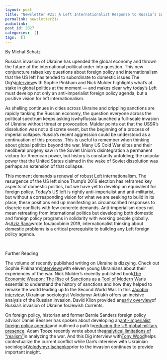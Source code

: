 ```yaml
---
layout: post
title: "Newsletter #21: A Left Internationalist Response to Russia’s Invasion of Ukraine, with Sophie Pinkham and Nick Mulder"
permalink: newsletter21/
audiolink: 
post_id: 2027
categories:  []
tags:  []
---
```


By Michal Schatz

Russia’s invasion of Ukraine has upended the global economy and thrown the future of the international political order into question. This new conjuncture raises key questions about foreign policy and internationalism that the US left has tended to subordinate to domestic issues.The 
Dig’s[interview](https://www.thedigradio.com/)with Sophie Pinkham and Nick Mulder highlights what’s at stake in global politics at the moment — and makes clear why today’s Left must develop not only an anti-imperialist foreign policy agenda, but a positive vision for left internationalism.

As shelling continues in cities across Ukraine and crippling sanctions are rapidly tanking the Russian economy, the question everyone across the political spectrum keeps asking iswhyRussia launched a full-scale invasion of Ukraine without threat or provocation. Mulder points out that the USSR’s dissolution was not a discrete event, but the beginning of a process of imperial collapse. Russia’s recent aggression could be understood as a continuation of this process. This is useful to remember when thinking about global politics beyond the war. Many US Cold War elites and their neoliberal progeny saw in the Soviet Union’s disintegration a permanent victory for American power, but history is constantly unfolding; the unipolar power that the United States claimed in the wake of Soviet dissolution was perhaps an extension of that collapse.

This moment demands a renewal of robust Left internationalism. The resurgence of the US left since Trump’s 2016 election has reframed key aspects of domestic politics, but we have yet to develop an equivalent for foreign policy. Today’s US left is rightly anti-imperialist and anti-militarist, but without a corresponding vision for what we are seeking to build in its place, these positions end up manifesting as circumscribed responses to discrete conflicts with few concrete demands. Anti-imperialism does not mean retreating from international politics but developing both domestic and foreign policy programs in solidarity with working people globally. As[Aziz 
Rana](https://www.thedigradio.com/tag/aziz-rana/)wrote forJacobinin 2019, internationalist thinking about domestic problems is a critical prerequisite to building any Left foreign policy agenda.

 

Further Reading

The volume of recently published writing on Ukraine is dizzying. Check out Sophie Pinkham’s[interviews](https://www.newyorker.com/culture/photo-booth/what-young-ukrainians-have-lost-overnight)with eleven young Ukrainians about their experiences of the war. Nick Mulder’s recently published book[The 
Economic Weapon: 
The 
Rise 
of 
Sanctions 
as 
a 
Tool 
of 
Modern 
War](https://yalebooks.co.uk/display.asp?k=9780300259360)is essential to understand the history of sanctions and how they helped to remake the world leading up to the Second World War. In this 
[Jacobin 
interview](https://jacobinmag.com/2022/03/ukraine-socialist-interview-russian-invasion-war-putin-nato-imperialism/), Ukrainian sociologist Volodymyr Artiukh offers an incisive analysis of the Russian invasion. David Klion provided an[early 
overview](https://jewishcurrents.org/russias-invasion-of-ukraine-an-explainer)of Russia’s invasion of Ukraine forJewish 
Currents.

On foreign policy, historian and former Bernie Sanders foreign policy advisor Daniel Bessner has spoken about developing an[anti-imperialist 
foreign 
policy 
agenda](https://jacobinmag.com/2021/03/imperialism-foreign-policy-biden-obama-iran-israel)and outlined a path to[reducing 
the 
US 
global 
military 
presence](https://newrepublic.com/article/159672/tomorrow-world-wertheim-book-review-birth-america-world-power). Adam Tooze recently wrote about the[analytical 
limitations 
of 
“realism”](https://www.newstatesman.com/ideas/2022/03/john-mearsheimer-and-the-dark-origins-of-realism)in analyzing the war. And this Dig interview with[Tony 
Wood](https://www.thedigradio.com/podcast/russia-invades-w-tony-wood/)helps contextualize the current conflict while Dan’s interview with Ukrainian sociologist[Volodymyr 
Ischenko](https://www.thedigradio.com/podcast/ukraine-w-volodymyr-ishchenko/)prior to the invasion continues to provide important insight.

 

